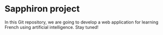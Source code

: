 # Sapphiron project

In this Git repository, we are going to develop a web application for learning French using artificial intelligence. Stay tuned!